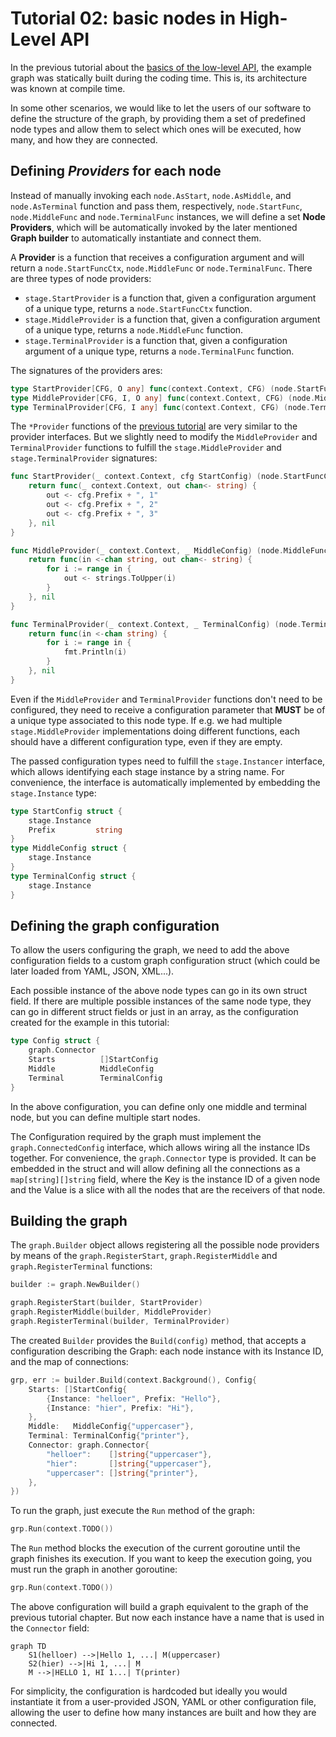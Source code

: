 # Tutorial 02: basic nodes in High-Level API

In the previous tutorial about the [basics of the low-level API](../01-lowlevel-nodes/), the example graph was statically built during the
coding time. This is, its architecture was known at compile time.

In some other scenarios, we would like to let the users of our software
to define the structure of the graph, by providing them a set of
predefined node types and allow them to select which ones will be
executed, how many, and how they are connected.

## Defining *Providers* for each node

Instead of manually invoking each `node.AsStart`, `node.AsMiddle`,
and `node.AsTerminal` function and pass them, respectively,
`node.StartFunc`, `node.MiddleFunc` and `node.TerminalFunc` instances,
we will define a set **Node Providers**, which will be automatically
invoked by the later mentioned **Graph builder** to automatically
instantiate and connect them.

A **Provider**  is a function that receives a configuration argument
and will return a `node.StartFuncCtx`, `node.MiddleFunc` or `node.TerminalFunc`. There are three types of node providers:

* `stage.StartProvider` is a function that, given a configuration argument of a unique type, returns a `node.StartFuncCtx` function.
* `stage.MiddleProvider` is a function that, given a configuration argument of a unique type, returns a `node.MiddleFunc` function.
* `stage.TerminalProvider` is a function that, given a configuration argument of a unique type, returns a `node.TerminalFunc` function.

The signatures of the providers ares:

```go
type StartProvider[CFG, O any] func(context.Context, CFG) (node.StartFuncCtx[O], error)
type MiddleProvider[CFG, I, O any] func(context.Context, CFG) (node.MiddleFunc[I, O], error)
type TerminalProvider[CFG, I any] func(context.Context, CFG) (node.TerminalFunc[I], error)
```

The `*Provider` functions of the [previous tutorial](../01-lowlevel-nodes/)
are very similar to the provider interfaces. But we slightly need to
modify the `MiddleProvider` and `TerminalProvider` functions to fulfill
the `stage.MiddleProvider` and `stage.TerminalProvider` signatures:

```go
func StartProvider(_ context.Context, cfg StartConfig) (node.StartFuncCtx[string], error) {
	return func(_ context.Context, out chan<- string) {
		out <- cfg.Prefix + ", 1"
		out <- cfg.Prefix + ", 2"
		out <- cfg.Prefix + ", 3"
	}, nil
}

func MiddleProvider(_ context.Context, _ MiddleConfig) (node.MiddleFunc[string, string], error) {
	return func(in <-chan string, out chan<- string) {
		for i := range in {
			out <- strings.ToUpper(i)
		}
	}, nil
}

func TerminalProvider(_ context.Context, _ TerminalConfig) (node.TerminalFunc[string], error) {
	return func(in <-chan string) {
		for i := range in {
			fmt.Println(i)
		}
	}, nil
}
```

Even if the `MiddleProvider` and `TerminalProvider` functions don't need
to be configured, they need to receive a configuration parameter that
**MUST** be of a unique type associated to this node type. If e.g. we had
multiple `stage.MiddleProvider` implementations doing different functions,
each should have a different configuration type, even if they are empty.

The passed configuration types need to fulfill the `stage.Instancer`
interface, which allows identifying each stage instance by a string name.
For convenience, the interface is automatically implemented by embedding
the `stage.Instance` type:

```go
type StartConfig struct {
	stage.Instance
	Prefix         string
}
type MiddleConfig struct {
	stage.Instance
}
type TerminalConfig struct {
	stage.Instance
}
```

## Defining the graph configuration

To allow the users configuring the graph, we need to add the above
configuration fields to a custom graph configuration struct (which
could be later loaded from YAML, JSON, XML...).

Each possible instance of the above node types can go in its own
struct field. If there are multiple possible instances of the same
node type, they can go in different struct fields or just in an array,
as the configuration created for the example in this tutorial:

```go
type Config struct {
	graph.Connector
	Starts          []StartConfig
	Middle          MiddleConfig
	Terminal        TerminalConfig
}
```

In the above configuration, you can define only one middle and terminal node,
but you can define multiple start nodes.

The Configuration required by the graph must implement the `graph.ConnectedConfig` interface, which allows wiring all the instance IDs together. For convenience, the `graph.Connector` type is provided. It
can be embedded in the struct and will allow defining all the connections
as a `map[string][]string` field, where the Key is the instance ID of a 
given node and the Value is a slice with all the nodes that are the
receivers of that node.

## Building the graph

The `graph.Builder` object allows registering all the possible node providers by means
of the `graph.RegisterStart`, `graph.RegisterMiddle` and `graph.RegisterTerminal` functions:

```go
builder := graph.NewBuilder()

graph.RegisterStart(builder, StartProvider)
graph.RegisterMiddle(builder, MiddleProvider)
graph.RegisterTerminal(builder, TerminalProvider)
```

The created `Builder` provides the `Build(config)` method, that accepts a configuration
describing the Graph: each node instance with its Instance ID, and the map of connections:

```go
grp, err := builder.Build(context.Background(), Config{
    Starts: []StartConfig{
        {Instance: "helloer", Prefix: "Hello"},
        {Instance: "hier", Prefix: "Hi"},
    },
    Middle:   MiddleConfig{"uppercaser"},
    Terminal: TerminalConfig{"printer"},
    Connector: graph.Connector{
        "helloer":    []string{"uppercaser"},
        "hier":       []string{"uppercaser"},
        "uppercaser": []string{"printer"},
    },
})
```

To run the graph, just execute the `Run` method of the graph:

```go
grp.Run(context.TODO())
```

The `Run` method blocks the execution of the current goroutine until the graph finishes
its execution. If you want to keep the execution going, you must run the graph in another
goroutine:

```go
grp.Run(context.TODO())
```

The above configuration will build a graph equivalent to the graph of the previous
tutorial chapter. But now each instance have a name that is used in the `Connector`
field:

```mermaid
graph TD
    S1(helloer) -->|Hello 1, ...| M(uppercaser)
    S2(hier) -->|Hi 1, ...| M
    M -->|HELLO 1, HI 1...| T(printer)
```

For simplicity, the configuration is hardcoded but ideally you would instantiate it
from a user-provided JSON, YAML or other configuration file, allowing the user 
to define how many instances are built and how they are connected.


